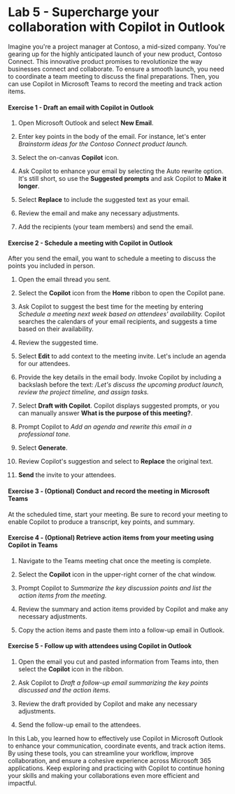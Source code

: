 # Lab 5 - Supercharge your collaboration with Copilot in Outlook

Imagine you're a project manager at Contoso, a mid-sized company. You're gearing up for the highly anticipated launch of your new product, Contoso Connect. This innovative product promises to revolutionize the way businesses connect and collaborate. To ensure a smooth launch, you need to coordinate a team meeting to discuss the final preparations. Then, you can use Copilot in Microsoft Teams to record the meeting and track action items.

#### Exercise 1 - Draft an email with Copilot in Outlook

1. Open Microsoft Outlook and select **New Email**.

1. Enter key points in the body of the email. For instance, let's enter *Brainstorm ideas for the Contoso Connect product launch.*

1. Select the on-canvas **Copilot** icon.

1. Ask Copilot to enhance your email by selecting the Auto rewrite option. It's still short, so use the **Suggested prompts** and ask Copilot to **Make it longer**.

1. Select **Replace** to include the suggested text as your email.

1. Review the email and make any necessary adjustments.

1. Add the recipients (your team members) and send the email.

#### Exercise 2 - Schedule a meeting with Copilot in Outlook

After you send the email, you want to schedule a meeting to discuss the points you included in person.

1. Open the email thread you sent.

1. Select the **Copilot** icon from the **Home** ribbon to open the Copilot pane.

1. Ask Copilot to suggest the best time for the meeting by entering *Schedule a meeting next week based on attendees' availability.* Copilot searches the calendars of your email recipients, and suggests a time based on their availability.

1. Review the suggested time.

1. Select **Edit** to add context to the meeting invite.  Let's include an agenda for our attendees.

1. Provide the key details in the email body. Invoke Copilot by including a backslash before the text: */Let's discuss the upcoming product launch, review the project timeline, and assign tasks.*

1. Select **Draft with Copilot**. Copilot displays suggested prompts, or you can manually answer **What is the purpose of this meeting?**.

1. Prompt Copilot to *Add an agenda and rewrite this email in a professional tone.*

1. Select **Generate**.

1. Review Copilot's suggestion and select to **Replace** the original text.

1. **Send** the invite to your attendees.

#### Exercise 3 - (Optional) Conduct and record the meeting in Microsoft Teams

At the scheduled time, start your meeting. Be sure to record your meeting to enable Copilot to produce a transcript, key points, and summary.

#### Exercise 4 - (Optional) Retrieve action items from your meeting using Copilot in Teams

1. Navigate to the Teams meeting chat once the meeting is complete.

1. Select the **Copilot** icon in the upper-right corner of the chat window.

1. Prompt Copilot to *Summarize the key discussion points and list the action items from the meeting.*

1. Review the summary and action items provided by Copilot and make any necessary adjustments.

1. Copy the action items and paste them into a follow-up email in Outlook.

#### Exercise 5 - Follow up with attendees using Copilot in Outlook

1. Open the email you cut and pasted information from Teams into, then select the **Copilot** icon in the ribbon.

1. Ask Copilot to *Draft a follow-up email summarizing the key points discussed and the action items*.

1. Review the draft provided by Copilot and make any necessary adjustments.

1. Send the follow-up email to the attendees.

In this Lab, you learned how to effectively use Copilot in Microsoft Outlook to enhance your communication, coordinate events, and track action items. By using these tools, you can streamline your workflow, improve collaboration, and ensure a cohesive experience across Microsoft 365 applications. Keep exploring and practicing with Copilot to continue honing your skills and making your collaborations even more efficient and impactful.

